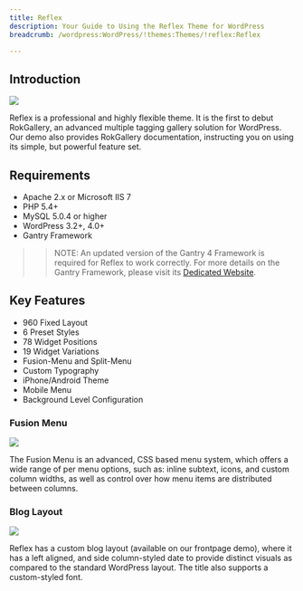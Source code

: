 ```yaml
---
title: Reflex
description: Your Guide to Using the Reflex Theme for WordPress
breadcrumb: /wordpress:WordPress/!themes:Themes/!reflex:Reflex

---
```


Introduction
-----

![][reflex]

Reflex is a professional and highly flexible theme. It is the first to debut RokGallery, an advanced multiple tagging gallery solution for WordPress. Our demo also provides RokGallery documentation, instructing you on using its simple, but powerful feature set.

Requirements
-----

* Apache 2.x or Microsoft IIS 7
* PHP 5.4+
* MySQL 5.0.4 or higher
* WordPress 3.2+, 4.0+
* Gantry Framework

>> NOTE: An updated version of the Gantry 4 Framework is required for Reflex to work correctly. For more details on the Gantry Framework, please visit its [Dedicated Website][gantry].

Key Features
-----

* 960 Fixed Layout
* 6 Preset Styles
* 78 Widget Positions
* 19 Widget Variations
* Fusion-Menu and Split-Menu
* Custom Typography
* iPhone/Android Theme
* Mobile Menu
* Background Level Configuration

### Fusion Menu

![][fusion]

The Fusion Menu is an advanced, CSS based menu system, which offers a wide range of per menu options, such as: inline subtext, icons, and custom column widths, as well as control over how menu items are distributed between columns.

### Blog Layout

![][blog]

Reflex has a custom blog layout (available on our frontpage demo), where it has a left aligned, and side column-styled date to provide distinct visuals as compared to the standard WordPress layout. The title also supports a custom-styled font.

[gantry]: http://gantry.org/
[gantry_install]: ../../start/gantry.md
[reflex]: assets/reflex.jpeg
[fusion]: assets/fusion.jpg
[blog]: assets/blog.jpg
[bootstrap]: http://twitter.github.com/bootstrap/
